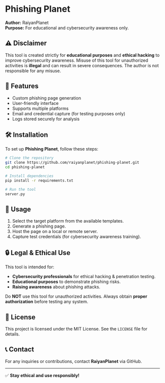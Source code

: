 # Phishing Planet

**Author:** RaiyanPlanet  
**Purpose:** For educational and cybersecurity awareness only.

## ⚠️ Disclaimer
This tool is created strictly for **educational purposes** and **ethical hacking** to improve cybersecurity awareness. Misuse of this tool for unauthorized activities is **illegal** and can result in severe consequences. The author is not responsible for any misuse.

## 📌 Features
- Custom phishing page generation
- User-friendly interface
- Supports multiple platforms
- Email and credential capture (for testing purposes only)
- Logs stored securely for analysis

## 🛠 Installation
To set up **Phishing Planet**, follow these steps:

```bash
# Clone the repository
git clone https://github.com/raiyanplanet/phishing-planet.git
cd phishing-planet

# Install dependencies
pip install -r requirements.txt

# Run the tool
server.py
```

## 🚀 Usage
1. Select the target platform from the available templates.
2. Generate a phishing page.
3. Host the page on a local or remote server.
4. Capture test credentials (for cybersecurity awareness training).

## 🔒 Legal & Ethical Use
This tool is intended for:
- **Cybersecurity professionals** for ethical hacking & penetration testing.
- **Educational purposes** to demonstrate phishing risks.
- **Raising awareness** about phishing attacks.

Do **NOT** use this tool for unauthorized activities. Always obtain **proper authorization** before testing any system.

## 📜 License
This project is licensed under the MIT License. See the `LICENSE` file for details.

## 📞 Contact
For any inquiries or contributions, contact **RaiyanPlanet** via GitHub.

---
✅ **Stay ethical and use responsibly!**

